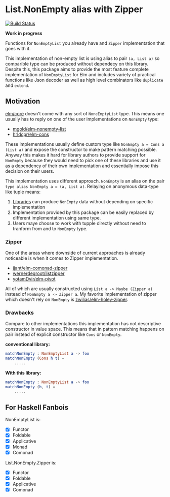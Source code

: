# List.NonEmpty alias with Zipper

[![Build Status](https://travis-ci.org/turboMaCk/nonempty-list-alias-with-zipper.svg?branch=master)](https://travis-ci.org/turboMaCk/nonempty-list-alias-with-zipper)

**Work in progress**

Functions for `NonEmptyList` you already have and `Zipper` implementation that goes with it.

This implementation of non-empty list is using alias to pair `(a, List a)` so comparible type can be produced without dependecy on this library.
Despite this, this package aims to provide the most feature complete implementation of `NonEmptyList` for Elm and
includes variety of practical functions like Json decoder as well as high level combinators like `duplicate` and `extend`.

## Motivation

[elm/core](https://package.elm-lang.org/packages/elm/core/latest/) doesn't come with any sort of `NoneEmptyList` type.
This means one usually has to reply on one of the user implementations on `NonEmpty` type:

* [mgold/elm-nonempty-list](https://package.elm-lang.org/packages/mgold/elm-nonempty-list/latest/)
* [hrldcpr/elm-cons](https://package.elm-lang.org/packages/hrldcpr/elm-cons/latest/)

These implementations usually define custom type like `NonEmpty a = Cons a (List a)` and expose the constructor
to make pattern matching possible. Anyway this makes it hard for library authors to provide
support for `NonEmpty` because they would need to pick one of these libraries and use it as a dependency
of their own implementation and essentially impose this decision on their users.

This implementation uses different approach. `NonEmpty` is an alias on the pair `type alias NonEmpty a = (a, List a)`.
Relaying on anonymous data-type like tuple means:

1. [Libraries](https://package.elm-lang.org/packages/elm-community/list-extra/latest/List-Extra#uncons) can produce `NonEmpty` data without depending on specific implementation
1. Implementation provided by this package can be easily replaced by different implementation using same type.
1. Users maye choose to work with tupple directly without need to tranform from and to `NonEmpty` type.

### Zipper

One of the areas where downside of current approaches is already noticeable is when it comes to Zipper implementation.

* [jjant/elm-comonad-zipper](jjant/elm-comonad-zipper)
* [wernerdegroot/listzipper](https://package.elm-lang.org/packages/wernerdegroot/listzipper/latest/)
* [yotamDvir/elm-pivot](https://package.elm-lang.org/packages/yotamDvir/elm-pivot/latest/Pivot)

All of which are usually constructed using `List a -> Maybe (Zipper a)` instead of `NonEmpty a -> Zipper a`.
My favorite implementation of zipper which doesn't rely on `NonEmpty` is [zwilias/elm-holey-zipper](https://package.elm-lang.org/packages/zwilias/elm-holey-zipper/latest).

### Drawbacks

Compare to other implementations this implementation has not descriptive constructor in value space.
This means that in pattern matching happens on pair instead of explicit constructor like `Cons` or `NonEmpty`.

**conventional library:**

```elm
matchNonEmpty : NonEmptyList a -> foo
matchNonEmpty (Cons h t) =
    .....
```

**With this library:**

```elm
matchNonEmpty : NonEmptyList a -> foo
matchNonEmpty (h, t) =
    .....
```

## For Haskell Fanbois

NonEmptyList is:

* [x] Functor
* [x] Foldable
* [x] Applicative
* [x] Monad
* [x] Comonad

List.NonEmpty.Zipper is:

* [x] Functor
* [x] Foldable
* [x] Applicative
* [x] Comonad
